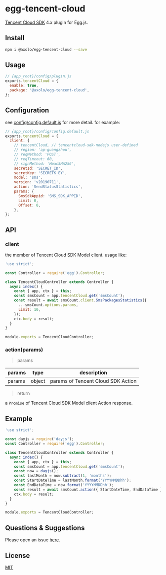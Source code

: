 # egg-tencent-cloud

[Tencent Cloud SDK] 4.x plugin for Egg.js.

## Install

```bash
npm i @axolo/egg-tencent-cloud --save
```

## Usage

```js
// {app_root}/config/plugin.js
exports.tencentCloud = {
  enable: true,
  package: '@axolo/egg-tencent-cloud',
};
```

## Configuration

see [config/config.default.js](config/config.default.js) for more detail.
for example:

```js
// {app_root}/config/config.default.js
exports.tencentCloud = {
  client: {
    // tencentCloud, // tencentcloud-sdk-nodejs user-defined
    // region: 'ap-guangzhou',
    // reqMethod: 'POST',
    // reqTimeout: 60,
    // signMethod: 'HmacSHA256',
    secretId: 'SECRET_ID',
    secretKey: 'SECRETK_EY',
    model: 'sms',
    version: 'v20190711',
    action: 'SendStatusStatistics',
    params: {
      SmsSdkAppid: 'SMS_SDK_APPID',
      Limit: 0,
      Offset: 0,
    },
};
```

## API

### client

the member of Tencent Cloud SDK Model client.
usage like:

```js
'use strict';

const Controller = require('egg').Controller;

class TencentCloudController extends Controller {
  async index() {
    const { app, ctx } = this;
    const smsCount = app.tencentCloud.get('smsCount');
    const result = await smsCount.client.SmsPackagesStatistics({
      ...smsCount.options.params,
      Limit: 10,
    });
    ctx.body = result;
  }
}

module.exports = TencentCloudController;
```

### action(params)

> params

| params |  type  |            description             |
| ------ | ------ | ---------------------------------- |
| params | object | params of Tencent Cloud SDK Action |

> return

a `Promise` of Tencent Cloud SDK Model client Action response.

## Example

```js
'use strict';

const dayjs = require('dayjs');
const Controller = require('egg').Controller;

class TencentCloudController extends Controller {
  async index() {
    const { app, ctx } = this;
    const smsCount = app.tencentCloud.get('smsCount');
    const now = dayjs();
    const lastMonth = now.subtract(1, 'months');
    const StartDateTime = lastMonth.format('YYYYMMDDhh');
    const EndDataTime = now.format('YYYYMMDDhh');
    const result = await smsCount.action({ StartDateTime, EndDataTime });
    ctx.body = result;
  }
}

module.exports = TencentCloudController;
```

## Questions & Suggestions

Please open an issue [here](https://github.com/axolo/egg-tencent-cloud/issues).

## License

[MIT](LICENSE)

[Tencent Cloud SDK]: https://cloud.tencent.com/document/sdk/Node.js
